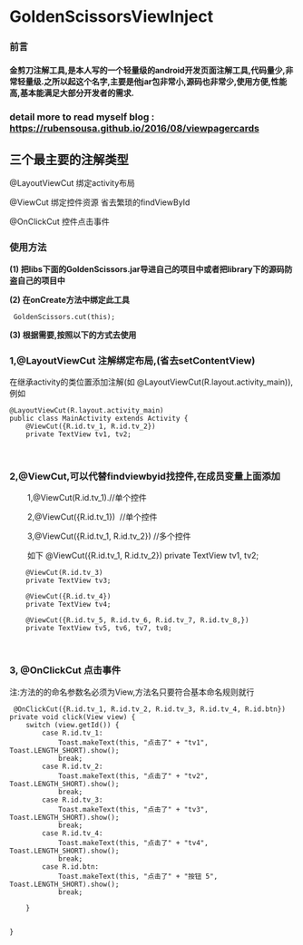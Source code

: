 # GoldenScissorsViewInject
### 前言
#### 金剪刀注解工具,是本人写的一个轻量级的android开发页面注解工具,代码量少,非常轻量级.之所以起这个名字,主要是他jar包非常小,源码也非常少,使用方便,性能高,基本能满足大部分开发者的需求.
### detail more to read myself blog : https://rubensousa.github.io/2016/08/viewpagercards

## 三个最主要的注解类型 


@LayoutViewCut 绑定activity布局

@ViewCut 绑定控件资源 省去繁琐的findViewById

@OnClickCut 控件点击事件

 

### 使用方法

**(1) 把libs下面的GoldenScissors.jar导进自己的项目中或者把library下的源码防盗自己的项目中**

**(2) 在onCreate方法中绑定此工具**

     GoldenScissors.cut(this); 

**(3) 根据需要,按照以下的方式去使用**

### 1,@LayoutViewCut 注解绑定布局,(省去setContentView)

在继承activity的类位置添加注解(如 @LayoutViewCut(R.layout.activity_main)),例如
    
    @LayoutViewCut(R.layout.activity_main)
    public class MainActivity extends Activity {
        @ViewCut({R.id.tv_1, R.id.tv_2})
        private TextView tv1, tv2;
        
        
###   2,@ViewCut,可以代替findviewbyid找控件,在成员变量上面添加

          1,@ViewCut(R.id.tv_1).//单个控件
          
          2,@ViewCut({R.id.tv_1})  //单个控件
          
          3,@ViewCut({R.id.tv_1, R.id.tv_2}) //多个控件
        
         如下
        @ViewCut({R.id.tv_1, R.id.tv_2})
        private TextView tv1, tv2;

        @ViewCut(R.id.tv_3)
        private TextView tv3;
    
        @ViewCut({R.id.tv_4})
        private TextView tv4;
    
        @ViewCut({R.id.tv_5, R.id.tv_6, R.id.tv_7, R.id.tv_8,})
        private TextView tv5, tv6, tv7, tv8;
    
    
    
### 3, @OnClickCut 点击事件 


注:方法的的命名参数名必须为View,方法名只要符合基本命名规则就行

     @OnClickCut({R.id.tv_1, R.id.tv_2, R.id.tv_3, R.id.tv_4, R.id.btn})
    private void click(View view) {
        switch (view.getId()) {
            case R.id.tv_1:
                Toast.makeText(this, "点击了" + "tv1", Toast.LENGTH_SHORT).show();
                break;
            case R.id.tv_2:
                Toast.makeText(this, "点击了" + "tv2", Toast.LENGTH_SHORT).show();
                break;
            case R.id.tv_3:
                Toast.makeText(this, "点击了" + "tv3", Toast.LENGTH_SHORT).show();
                break;
            case R.id.tv_4:
                Toast.makeText(this, "点击了" + "tv4", Toast.LENGTH_SHORT).show();
                break;
            case R.id.btn:
                Toast.makeText(this, "点击了" + "按钮 5", Toast.LENGTH_SHORT).show();
                break;

        }


    }
